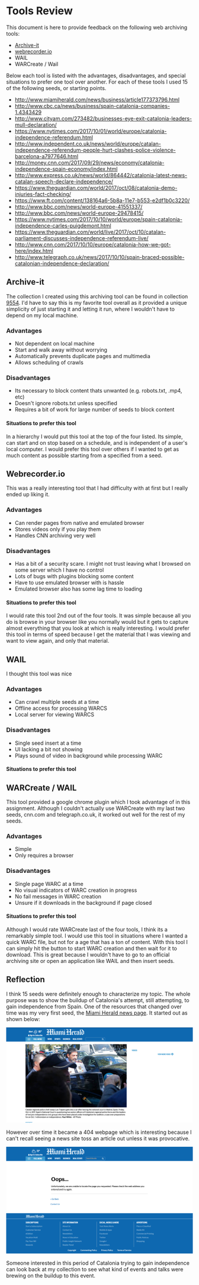 # Tools Review

This document is here to provide feedback on the following web archiving tools:
- [Archive-it](https://archive-it.org/collections/9554)
- [webrecorder.io](https://webrecorder.io/grantat/catalonia-independence)
- WAIL
- WARCreate / Wail

Below each tool is listed with the advantages, disadvantages, and special situations to prefer one tool over another. For each of these tools I used 15 of the following seeds, or starting points.

- http://www.miamiherald.com/news/business/article177373796.html
- http://www.cbc.ca/news/business/spain-catalonia-companies-1.4343429
- http://www.cityam.com/273482/businesses-eye-exit-catalonia-leaders-mull-declaration/
- https://www.nytimes.com/2017/10/01/world/europe/catalonia-independence-referendum.html
- http://www.independent.co.uk/news/world/europe/catalan-independence-referendum-people-hurt-clashes-police-violence-barcelona-a7977646.html
- http://money.cnn.com/2017/09/29/news/economy/catalonia-independence-spain-economy/index.html
- http://www.express.co.uk/news/world/864442/catalonia-latest-news-catalan-speech-declare-independence/
- https://www.theguardian.com/world/2017/oct/08/catalonia-demo-injuries-fact-checking/
- https://www.ft.com/content/138164a6-5b8a-11e7-b553-e2df1b0c3220/
- http://www.bbc.com/news/world-europe-41551337/
- http://www.bbc.com/news/world-europe-29478415/
- https://www.nytimes.com/2017/10/10/world/europe/spain-catalonia-independence-carles-puigdemont.html
- https://www.theguardian.com/world/live/2017/oct/10/catalan-parliament-discusses-independence-referendum-live/
- http://www.cnn.com/2017/10/10/europe/catalonia-how-we-got-here/index.html
- http://www.telegraph.co.uk/news/2017/10/10/spain-braced-possible-catalonian-independence-declaration/


## Archive-it

The collection I created using this archiving tool can be found in collection [9554](https://archive-it.org/collections/9554).
I'd have to say this is my favorite tool overall as it provided a unique simplicity of just starting it and letting it run, where I wouldn't have to depend on my local machine.

### Advantages

- Not dependent on local machine
- Start and walk away without worrying
- Automatically prevents duplicate pages and multimedia
- Allows scheduling of crawls

### Disadvantages

- Its necessary to block content thats unwanted (e.g. robots.txt, .mp4, etc)
- Doesn't ignore robots.txt unless specified
- Requires a bit of work for large number of seeds to block content

#### Situations to prefer this tool

In a hierarchy I would put this tool at the top of the four listed.
Its simple, can start and on stop based on a schedule, and is independent of a user's local computer. I would prefer this tool over others if I wanted to get as much content as possible starting from a specified from a seed.


## Webrecorder.io

This was a really interesting tool that I had difficulty with at first but I really ended up liking it.

### Advantages

- Can render pages from native and emulated browser
- Stores videos only if you play them
- Handles CNN archiving very well

### Disadvantages

- Has a bit of a security scare. I might not trust leaving what I browsed on some server which I have no control
- Lots of bugs with plugins blocking some content
- Have to use emulated browser with is hassle
- Emulated browser also has some lag time to loading

#### Situations to prefer this tool

I would rate this tool 2nd out of the four tools. It was simple because all you do is browse in your browser like you normally would but it gets to capture almost everything that you look at which is really interesting.
I would prefer this tool in terms of speed because I get the material that I was viewing and want to view again, and only that material.


## WAIL

I thought this tool was nice

### Advantages

- Can crawl multiple seeds at a time
- Offline access for processing WARCS
- Local server for viewing WARCS

### Disadvantages

- Single seed insert at a time
- UI lacking a bit not showing
- Plays sound of video in background while processing WARC

#### Situations to prefer this tool



## WARCreate / WAIL

This tool provided a google chrome plugin which I took advantage of in this assignment.
Although I couldn't actually use WARCreate with my last two seeds, cnn.com and telegraph.co.uk, it worked out well for the rest of my seeds.

### Advantages

- Simple
- Only requires a browser

### Disadvantages

- Single page WARC at a time
- No visual indicators of WARC creation in progress
- No fail messages in WARC creation
- Unsure if it downloads in the background if page closed

#### Situations to prefer this tool

Although I would rate WARCreate last of the four tools, I think its a remarkably simple tool.
I would use this tool in situations where I wanted a quick WARC file, but not for a age that has a ton of content.
With this tool I can simply hit the button to start WARC creation and then wait for it to download.
This is great because I wouldn't have to go to an official archiving site or open an application like WAIL and then insert seeds.


## Reflection

I think 15 seeds were definitely enough to characterize my topic.
The whole purpose was to show the buildup of Catalonia's attempt, still attempting, to gain independence from Spain.
One of the resources that changed over time was my very first seed, the [Miami Herald news page](http://www.miamiherald.com/news/business/article177373796.html).
It started out as shown below:

![alt text](./images/miami_herald.png)

However over time it became a 404 webpage which is interesting because I can't recall seeing a news site toss an article out unless it was provocative.

![alt text](./images/miami_herald404.png)

Someone interested in this period of Catalonia trying to gain independence can look back at my collection to see what kind of events and talks were brewing on the buildup to this event.
